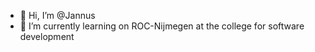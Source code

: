 - 👋 Hi, I’m @Jannus
- 🌱 I’m currently learning on ROC-Nijmegen at the college for software development 
<!-- - 💞️ I’m looking to collaborate on - -->
<!-- - 📫 How to reach me - -->

<!---
Jannus-MC/Jannus-MC is a ✨ special ✨ repository because its `README.md` (this file) appears on your GitHub profile.
You can click the Preview link to take a look at your changes.
--->
